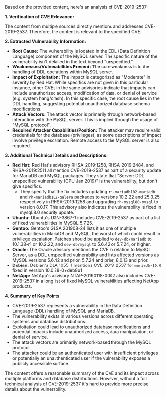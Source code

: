 Based on the provided content, here's an analysis of CVE-2019-2537:

**1. Verification of CVE Relevance:**

The content from multiple sources directly mentions and addresses CVE-2019-2537. Therefore, the content is relevant to the specified CVE.

**2. Extracted Vulnerability Information:**

*   **Root Cause:** The vulnerability is located in the DDL (Data Definition Language) component of the MySQL server. The specific nature of the vulnerability isn't detailed in the text beyond "unspecified."
*   **Weaknesses/Vulnerabilities Present:** The core weakness is in the handling of DDL operations within MySQL server.
*   **Impact of Exploitation:** The impact is categorized as "Moderate" in severity by Red Hat. While specifics are not given in this particular instance, other CVEs in the same advisories indicate that impacts can include unauthorized access, modification of data, or denial of service (e.g. system hang/crash). In this specific case, the root cause lies in the DDL handling, suggesting potential unauthorized database schema modifications.
*   **Attack Vectors:** The attack vector is primarily through network-based interaction with the MySQL server. This is implied through the usage of "MySQL protocol".
*   **Required Attacker Capabilities/Position:** The attacker may require valid credentials for the database (privileges), as some descriptions of impact involve privilege escalation. Remote access to the MySQL server is also required.

**3. Additional Technical Details and Descriptions:**

*   **Red Hat:** Red Hat's advisory RHSA-2019:1258, RHSA-2019:2484, and RHSA-2019:2511 all mention CVE-2019-2537 as part of a security update for MariaDB and MySQL packages. They state that "Server: DDL unspecified vulnerability (CPU Jan 2019)" is the vulnerability, but don't give specifics.
    -   They specify that the fix includes updating `rh-mariadb102-mariadb` and `rh-mariadb102-galera` packages to versions 10.2.22 and 25.3.25 respectively in RHSA-2019:1258 and upgrading `rh-mysql80-mysql` to version 8.0.17. This advisory also indicates the vulnerability is fixed in mysql:8.0 security update.
*   **Ubuntu:** Ubuntu's USN-3867-1 includes CVE-2019-2537 as part of a list of fixed vulnerabilities in MySQL 5.7.25.
*   **Gentoo:** Gentoo's GLSA 201908-24 lists it as one of multiple vulnerabilities in MariaDB and MySQL, the worst of which could result in privilege escalation. Patches should be applied to `dev-db/mariadb` to 10.1.38-r1 or 10.2.22, and `dev-db/mysql` to 5.6.42 or 5.7.24, or higher.
*   **Oracle:** The Oracle advisory mentions the CVE in relation to MySQL Server, as a DDL unspecified vulnerability and lists affected versions as MySQL versions 5.6.42 and prior, 5.7.24 and prior, 8.0.13 and prior.
*   **Debian:** Debian's DLA 1655-1 mentions CVE-2019-2537 for `mariadb-10.0` fixed in version 10.0.38-0+deb8u1
*   **NetApp:** NetApp's advisory NTAP-20190118-0002 also includes CVE-2019-2537 in a long list of fixed MySQL vulnerabilities affecting NetApp products.

**4. Summary of Key Points**

*   CVE-2019-2537 represents a vulnerability in the Data Definition Language (DDL) handling of MySQL and MariaDB.
*   The vulnerability exists in various versions across different operating systems and database distributions.
*   Exploitation could lead to unauthorized database modifications and potential impacts include unauthorized access, data manipulation, or denial of service.
*   The attack vectors are primarily network-based through the MySQL protocol.
*   The attacker could be an authenticated user with insufficient privileges or potentially an unauthenticated user if the vulnerability exposes a publicly accessible surface.

The content offers a reasonable summary of the CVE and its impact across multiple platforms and database distributions. However, without a full technical analysis of CVE-2019-2537 it's hard to provide more precise details about the vulnerability.